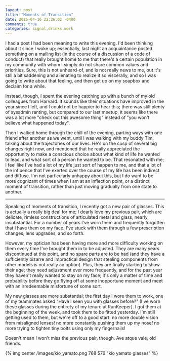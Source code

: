```yaml
---
layout: post
title: "Moments of Transition"
date: 2015-04-16 22:26:02 -0400
comments: true
categories: signal,drinks,work
---
```

I had a post I had been meaning to write this evening.  I'd been thinking about it since I woke up; essentially, last night an acquaintance posted something on a mailing list (in the course of a discussion of a code of conduct) that really brought home to me that there's a certain population in my community with whom I simply do not share common values and priorities.  Sure, this is not unheard-of, and is not really news to me, but it's still a bit saddening and alienating to realize it so viscerally, and so I was going to write about that feeling, and then get up on my soapbox and declaim for a while.

Instead, though, I spent the evening catching up with a bunch of my old colleagues from Harvard.  It sounds like their situations have improved in the year since I left, and I could not be happier to hear this; there was still plenty of sysadmin ranting, but compared to our last meetup, it seems like there was a lot more "check out this awesome thing" instead of "you won't believe what happened today".

Then I walked home through the chill of the evening, parting ways with one friend after another as we went, until I was walking with my buddy Tim, talking about the trajectories of our lives.  He's on the cusp of several big changes right now, and mentioned that he really appreciated the opportunity to make a conscious choice about what kind of life he wanted to lead, and what sort of a person he wanted to be.  That resonated with me; I feel like I've had a lot of my life just sort of happen to me, and that a lot of the influence that I've exerted over the course of my life has been indirect and diffuse.  I'm not particularly unhappy about this, but I do want to be more cognizant of times when I am at an inflection point, or a distinct moment of transition, rather than just moving gradually from one state to another.

---

Speaking of moments of transition, I recently got a new pair of glasses.  This is actually a really big deal for me; I dearly love my previous pair, which are delicate, rimless constructions of articulated metal and glass, nearly insubstantial.  For a number of years I've worn them and frequently forgotten that I have them on my face.  I've stuck with them through a few prescription changes, lens upgrades, and so forth.

However, my optician has been having more and more difficulty working on them every time I've brought them in to be adjusted.  They are many years discontinued at this point, and no spare parts are to be had (and they have a sufficiently bizarre and impractical design that stealing components from other models is not really an option).  Plus, they are finally starting to show their age; they need adjustment ever more frequently, and for the past year they haven't really wanted to stay on my face; it's only a matter of time and probability before they go flying off at some inopportune moment and meet with an irredeemable misfortune of some sort.

My new glasses are more substantial; the first day I wore them to work, one of my teammates asked "Have I seen you with glasses before?" (I've worn these glasses during the entirety of my tenure at RunKeeper).  I got them at the beginning of the week, and took them to be fitted yesterday.  I'm still getting used to them, but we're off to a good start: no more double vision from misaligned lenses!  no more constantly pushing them up my nose!  no more trying to tighten tiny bolts using only my fingernails!

Doesn't mean I won't miss the previous pair, though.  Ave atque vale, old friends.

{% img center /images/kio_yamato.png 768 576 "kio yamato glasses" %}
